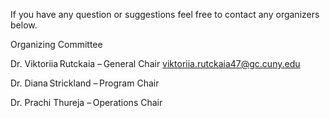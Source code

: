 If you have any question or suggestions feel free to contact any organizers below.

Organizing Committee

Dr. Viktoriia Rutckaia – General Chair
viktoriia.rutckaia47@gc.cuny.edu

Dr. Diana Strickland – Program Chair

Dr. Prachi Thureja – Operations Chair